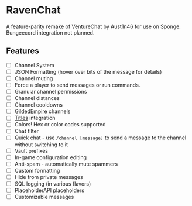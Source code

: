 # RavenChat
A feature-parity remake of VentureChat by Aust1n46 for use on Sponge. Bungeecord integration not planned.

## Features
* [ ] Channel System
* [ ] JSON Formatting (hover over bits of the message for details)
* [ ] Channel muting
* [ ] Force a player to send messages or run commands.
* [ ] Granular channel permissions
* [ ] Channel distances
* [ ] Channel cooldowns
* [ ] [GildedEmpire](https://github.com/ravenrockrp/GildedEmpire) channels
* [ ] [Titles](https://github.com/ravenrockrp/Titles) integration
* [ ] Colors! Hex or color codes supported
* [ ] Chat filter
* [ ] Quick chat - use `/channel [message]` to send a message to the channel without switching to it
* [ ] Vault prefixes
* [ ] In-game configuration editing
* [ ] Anti-spam - automatically mute spammers
* [ ] Custom formatting
* [ ] Hide from private messages
* [ ] SQL logging (in various flavors)
* [ ] PlaceholderAPI placeholders
* [ ] Customizable messages
